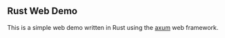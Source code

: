 ## Rust Web Demo ##

This is a simple web demo written in Rust using the [axum](https://github.com/tokio-rs/axum) web framework.
